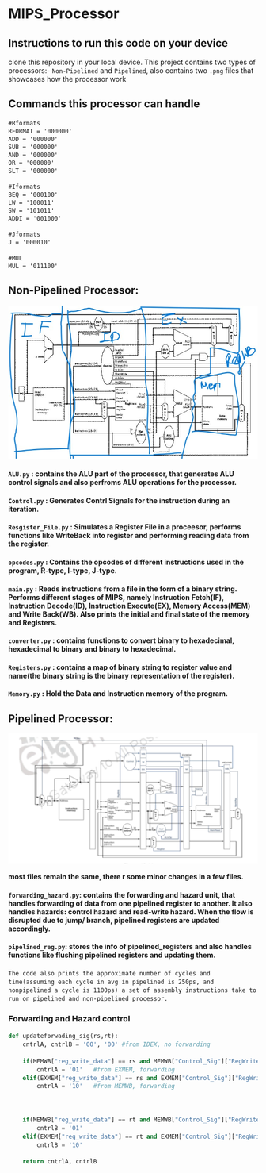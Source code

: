 # MIPS_Processor

## Instructions to run this code on your device

clone this repository in your local device. This project contains two types of processors:- `Non-Pipelined` and `Pipelined`, also contains two `.png` files that showcases how the processor work

## Commands this processor can handle 

```opcodes
#Rformats
RFORMAT = '000000'
ADD = '000000'
SUB = '000000'
AND = '000000'
OR = '000000'
SLT = '000000'

#Iformats
BEQ = '000100'
LW = '100011'
SW = '101011'
ADDI = '001000'

#Jformats
J = '000010'

#MUL
MUL = '011100'
```


## Non-Pipelined Processor:

![](non-pipelined.png)

#### `ALU.py` : contains the ALU part of the processor, that generates ALU control signals and also perfroms ALU operations for the processor.
#### `Control.py` : Generates Contrl Signals for the instruction during an iteration.
#### `Resgister_File.py` : Simulates a Register File in a proceesor, performs functions like **WriteBack into register** and performing reading data from the register.
#### `opcodes.py` : Contains the opcodes of different instructions used in the program, R-type, I-type, J-type.
#### `main.py` : Reads instructions from a file in the form of a binary string. Performs different stages of MIPS, namely Instruction Fetch(IF), Instruction Decode(ID), Instruction Execute(EX), Memory Access(MEM) and Write Back(WB). Also prints the initial and final state of the memory and Registers.
#### `converter.py` : contains functions to convert binary to hexadecimal, hexadecimal to binary and binary to hexadecimal.
#### `Registers.py` : contains a map of binary string to register value and name(the binary string is the binary representation of the register).
#### `Memory.py` : Hold the Data and Instruction memory of the program.

## Pipelined Processor:
![](pipelined.png)

**most files remain the same, there r some minor changes in a few files.**

#### `forwarding_hazard.py`: contains the forwarding and hazard unit, that handles forwarding of data from one pipelined register to another. It also handles hazards: control hazard and read-write hazard. When the flow is disrupted due to jump/ branch, pipelined registers are updated accordingly. 
#### `pipelined_reg.py`: stores the info of pipelined_registers and also handles functions like flushing pipelined registers and updating them.


`The code also prints the approximate number of cycles and time(assuming each cycle in avg in pipelined is 250ps, and nonpipelined a cycle is 1100ps) a set of assembly instructions take to run on pipelined and non-pipelined processor.`

### Forwarding and Hazard control
```python
def updateforwading_sig(rs,rt):
    cntrlA, cntrlB = '00', '00' #from IDEX, no forwarding

    if(MEMWB["reg_write_data"] == rs and MEMWB["Control_Sig"]["RegWrite"]==1 and MEMWB["reg_write_data"]!='' and (EXMEM["reg_write_data"] != rs or EXMEM["Control_Sig"]['RegWrite'] == 0 or EXMEM["Control_Sig"]["MemtoReg"])):
        cntrlA = '01'   #from EXMEM, forwarding
    elif(EXMEM["reg_write_data"] == rs and EXMEM["Control_Sig"]["RegWrite"]==1 and EXMEM["reg_write_data"]!=''):
        cntrlA = '10'   #from MEMWB, forwarding



    if(MEMWB["reg_write_data"] == rt and MEMWB["Control_Sig"]["RegWrite"]==1 and MEMWB["reg_write_data"]!='' and (EXMEM["reg_write_data"] != rt or EXMEM["Control_Sig"]['RegWrite'] == 0)or EXMEM["Control_Sig"]["MemtoReg"]):
        cntrlB = '01'  
    elif(EXMEM["reg_write_data"] == rt and EXMEM["Control_Sig"]["RegWrite"]==1 and EXMEM["reg_write_data"]!=''):
        cntrlB = '10'        

    return cntrlA, cntrlB
```
